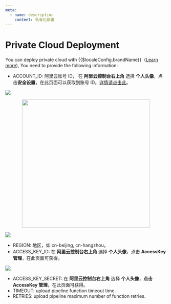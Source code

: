```yaml
---
meta:
  - name: description
    content: 私有化部署
---
```


#  Private Cloud Deployment

<LastUpdated/>

You can deploy private cloud with {{$localeConfig.brandName}}（[Learn more](/guides/deployment/)), You need to provide the following information: 

- ACCOUNT_ID: 阿里云账号 ID， 在 **阿里云控制台右上角** 选择 **个人头像**，点击**安全设置**，在此页面可以获取到账号 ID。[详情请点击此](https://help.aliyun.com/document_detail/52984.html?spm=a2c4g.11186623.2.49.49772a364IfiEO#getAccountID)。

![](https://cdn.authing.cn/blog/image%20%28121%29.png)

<img src="https://cdn.authing.cn/blog/image%20%28155%29.png" height=400 style="display:block;margin: 0 auto;">

![](https://cdn.authing.cn/blog/image%20%28318%29.png)

- REGION: 地区，如 cn-beijing, cn-hangzhou。
- ACCESS_KEY_ID: 在 **阿里云控制台右上角** 选择 **个人头像**，点击 **AccessKey 管理**，在此页面可获得。

![](https://cdn.authing.cn/blog/image%20%28129%29.png)

- ACCESS_KEY_SECRET: 在 **阿里云控制台右上角** 选择 **个人头像**，**点击 AccessKey 管理**，在此页面可获得。
- TIMEOUT: upload pipeline function timeout time.
- RETRIES: upload pipeline maximum number of function retries.
